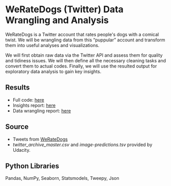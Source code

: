 # WeRateDogs (Twitter) Data Wrangling and Analysis
WeRateDogs is a Twitter account that rates people's dogs with a comical twist. We will be wrangling data from this “puppular” account and transform them into useful analyses and visualizations.

We will first obtain raw data via the Twitter API and assess them for quality and tidiness issues. We will then define all the necessary cleaning tasks and convert them to actual codes. Finally, we will use the resulted output for exploratory data analysis to gain key insights.

## Results
- Full code: [here](https://github.com/sclkan/WeRateDogs-Twitter-Analysis/blob/master/wrangle_act.ipynb)
- Insights report: [here](https://github.com/sclkan/WeRateDogs-Twitter-Analysis/blob/master/act_report.pdf)
- Data wrangling report: [here](https://github.com/sclkan/WeRateDogs-Twitter-Analysis/blob/master/wrangle_act.pdf)

## Source
- Tweets from [WeRateDogs](https://twitter.com/dog_rates)
- *twitter_archive_master.csv* and *image-predictions.tsv* provided by Udacity.

## Python Libraries
Pandas, NumPy, Seaborn, Statsmodels, Tweepy, Json
